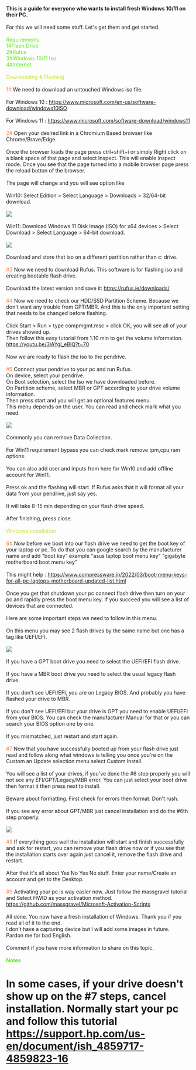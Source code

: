 <span class="bbcode-size-14"><b>This is a guide for everyone who wants to install fresh Windows 10/11 on their PC.</b></span><br>
<br>
For this we will need some stuff. Let's get them and get started.<br>
<br>
<span style="color:#59e817">Requirements:<br>
1#Flash Drive<br>
2#Rufus<br>
3#Windows 10/11 Iso.<br>
4#Internet </span><br>
<br>
<span style="color:#cddc39">Downloading & Flashing</span><br>
<br>
<span style="color:#ff8040">1#</span> We need to download an untouched Windows iso file.<br>
<br>
For Windows 10 : https://www.microsoft.com/en-us/software-download/windows10ISO<br>
<br>
For Windows 11 : https://www.microsoft.com/software-download/windows11<br>
<br>
<span style="color:#ff8040">2#</span> Open your desired link in a Chromium Based browser like Chrome/Brave/Edge.<br>
<br>
Once the browser loads the page press ctrl+shift+i or simply Right click on a blank space of that page and select Inspect. This will enable inspect mode. Once you see that the page turned into a mobile browser page press the reload button of the browser.<br>
<br>
The page will change and you will see option like<br>
<br>
Win10: Select Edition &gt; Select Language &gt; Downloads &gt; 32/64-bit download.<br>
<br>
<a href="https://ibb.co/02hVTzN"><img src="https://i.ibb.co/vqZvpM5/image.png" /></a><br>
<br>
Win11: Download Windows 11 Disk Image (ISO) for x64 devices &gt; Select Download &gt; Select Language &gt; 64-bit download.<br>
<br>
<a href="https://ibb.co/zPDBb9z"><img src="https://i.ibb.co/VM5zDns/image.png" /></a><br>
<br>
Download and store that iso on a different partition rather than c: drive.<br>
<br>
<span style="color:#ff8040">#3</span> Now we need to download Rufus. This software is for flashing iso and creating bootable flash drive.<br>
<br>
Download the latest version and save it: https://rufus.ie/downloads/<br>
<br>
<span style="color:#ff8040">#4</span> Now we need to check our HDD/SSD Partition Scheme. Because we don't want any trouble from GPT/MBR. And this is the only important setting that needs to be changed before flashing.<br>
<br>
Click Start &gt; Run &gt; type compmgmt.msc &gt; click OK, you will see all of your drives showed up.<br>
Then follow this easy tutorial from 1:10 min to get the volume information.<br>
https://youtu.be/3lAYgl_eBlQ?t=70<br>
<br>
Now we are ready to flash the iso to the pendrive.<br>
<br>
<span style="color:#ff8040">#5</span> Connect your pendrive to your pc and run Rufus.<br>
On device, select your pendrive.<br>
On Boot selection, select the Iso we have downloaded before.<br>
On Partition scheme, select MBR or GPT according to your drive volume information.<br>
Then press start and you will get an optional features menu.<br>
This menu depends on the user. You can read and check mark what you need.<br>
<br>
<a href="https://ibb.co/fv372k1"><img src="https://i.ibb.co/pyHpxf0/image.png" /></a><br>
<br>
Commonly you can remove Data Collection.<br>
<br>
For Win11 requirement bypass you can check mark remove tpm,cpu,ram options.<br>
<br>
You can also add user and inputs from here for Win10 and add offline account for Win11.<br>
<br>
Press ok and the flashing will start. If Rufus asks that it will format all your data from your pendrive, just say yes.<br>
<br>
It will take 8-15 min depending on your flash drive speed.<br>
<br>
After finishing, press close.<br>
<br>
<span style="color:#cddc39">Windows Installation </span><br>
<br>
<span style="color:#ff8040">6#</span> Now before we boot into our flash drive we need to get the boot key of your laptop or pc. To do that you can google search by the manufacturer name and add "boot key" example "asus laptop boot menu key" "gigabyte motherboard boot menu key" <br>
<br>
This might help : https://www.compressware.in/2022/03/boot-menu-keys-for-all-pc-laptops-motherboard-updated-list.html<br>
 <br>
Once you get that shutdown your pc connect  flash drive then turn on your pc and rapidly press the boot menu key. If you succeed you will see a list of devices that are connected.<br>
<br>
Here are some important steps we need to follow in this menu.<br>
<br>
On this menu you may see 2 flash drives by the same name but one has a tag like UEFI/EFI.<br>
<br>
<a href="https://ibb.co/zH35zS7"><img src="https://i.ibb.co/93xv7qV/image.png" /></a><br>
<br>
If you have a GPT boot drive you need to select the UEFI/EFI flash drive.<br>
<br>
If you have a MBR boot drive you need to select the usual legacy flash drive.<br>
<br>
If you don't see UEFI/EFI, you are on Legacy BIOS. And probably you have flashed your drive to MBR.<br>
<br>
If you don't see UEFI/EFI but your drive is GPT you need to enable UEFI/EFI from your BIOS. You can check the manufacturer Manual for that or you can search your BIOS option one by one.<br>
<br>
If you mismatched, just restart and start again.<br>
<br>
<span style="color:#ff8040">#7</span> Now that you have successfully booted up from your flash drive just read and follow along what windows is telling you once you're on the Custom an Update selection menu select Custom Install.<br>
<br>
You will see a list of your drives, if you've done the #6 step properly you will not see any EFI/GPT/Legacy/MBR error. You can just select your boot drive then format it then press next to install.<br>
<br>
Beware about formatting. First check for errors then format. Don't rush. <br>
<br>
If you see any error about GPT/MBR just cancel installation and do the #6th step properly.<br>
<br>
<a href="https://ibb.co/4d5gw3S"><img src="https://i.ibb.co/9tC3mS4/image.png" /></a><br>
<br>
<span style="color:#ff8040">#8</span> If everything goes well the installation will start and finish successfully and ask for restart, you can remove your flash drive now or if you see that the installation starts over again just cancel it, remove the flash drive and restart.<br>
<br>
After that it's all about Yes No Yes No stuff. Enter your name/Create an account and get to the Desktop.<br>
<br>
<span style="color:#ff8040">#9</span> Activating your pc is way easier now. Just follow the massgravel tutorial and Select HWID as your activation method.<br>
https://github.com/massgravel/Microsoft-Activation-Scripts<br>
<br>
All done. You now have a fresh installation of Windows. Thank you if you read all of it to the end. <br>
I don't have a capturing device but I will add some images in future.<br>
Pardon me for bad English.<br>
<br>
 Comment if you have more information to share on this topic.<br>
<br>
<span style="color:#59e817"><b>Notes</b></span><br>
# In some cases, if your drive doesn't show up on the #7 steps, cancel installation. Normally start your pc and follow this tutorial https://support.hp.com/us-en/document/ish_4859717-4859823-16
